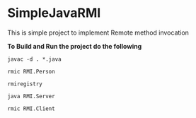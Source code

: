 # SimpleJavaRMI
This is simple project to implement Remote method invocation  

<B>To Build and Run the project do the following </B>

<code>javac -d . *.java</code>

<code>rmic RMI.Person</code>

<code>rmiregistry</code>

<code>java RMI.Server</code>

<code>rmic RMI.Client</code>
